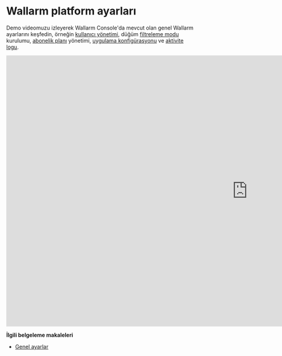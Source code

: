 # Wallarm platform ayarları

<!-- ## OWASP Top 10'a karşı uygulamaları koruma

<div class="video-wrapper">
  <iframe width="1280" height="720" src="https://www.youtube.com/embed/27CBsTQUE-Q" frameborder="0" allow="accelerometer; autoplay; encrypted-media; gyroscope; picture-in-picture" allowfullscreen loading="lazy"></iframe>
</div>

**İlgili belgeleme makaleleri**

* [Wallarm tarafından tespit edilen saldırılar ve güvenlik açıkları listesi](../attacks-vulns-list.md)
* [Wallarm'ın uygulamalardaki güvenlik açıklarını nasıl tespit ettiği](../about-wallarm/detecting-vulnerabilities.md)

## Wallarm Console özelliklerine genel bakış

<div class="video-wrapper">
  <iframe width="1280" height="720" src="https://www.youtube.com/embed/R8v9npJAXSo" frameborder="0" allow="accelerometer; autoplay; encrypted-media; gyroscope; picture-in-picture" allowfullscreen loading="lazy"></iframe>
</div>

**İlgili belgeleme makaleleri**

* [Wallarm Console bölümleri için belgelendirme](../user-guides/user-intro.md) -->

Demo videomuzu izleyerek Wallarm Console'da mevcut olan genel Wallarm ayarlarını keşfedin, örneğin [kullanıcı yönetimi](../user-guides/settings/users.md), düğüm [filtreleme modu](../user-guides/settings/general.md) kurulumu, [abonelik planı](../user-guides/settings/subscriptions.md) yönetimi, [uygulama konfigürasyonu](../user-guides/settings/applications.md) ve [aktivite logu](../user-guides/settings/audit-log.md).

<div class="video-wrapper">
  <iframe width="1280" height="720" src="https://www.youtube.com/embed/8kPa1EsQFaQ" frameborder="0" allow="accelerometer; autoplay; encrypted-media; gyroscope; picture-in-picture" allowfullscreen loading="lazy"></iframe>
</div>

**İlgili belgeleme makaleleri**

* [Genel ayarlar](../user-guides/settings/general.md)